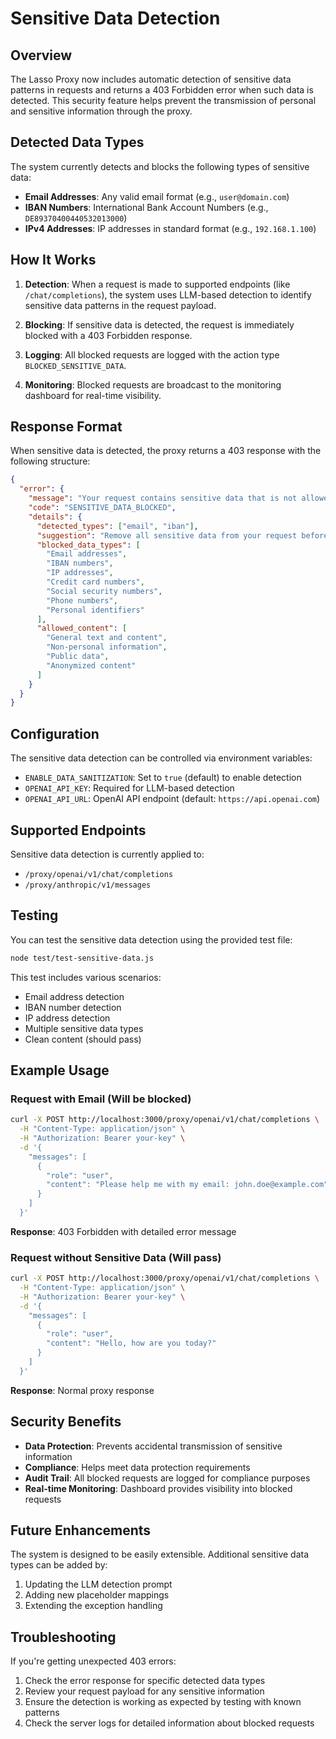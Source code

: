 # Sensitive Data Detection

## Overview

The Lasso Proxy now includes automatic detection of sensitive data patterns in requests and returns a 403 Forbidden error when such data is detected. This security feature helps prevent the transmission of personal and sensitive information through the proxy.

## Detected Data Types

The system currently detects and blocks the following types of sensitive data:

- **Email Addresses**: Any valid email format (e.g., `user@domain.com`)
- **IBAN Numbers**: International Bank Account Numbers (e.g., `DE89370400440532013000`)
- **IPv4 Addresses**: IP addresses in standard format (e.g., `192.168.1.100`)

## How It Works

1. **Detection**: When a request is made to supported endpoints (like `/chat/completions`), the system uses LLM-based detection to identify sensitive data patterns in the request payload.

2. **Blocking**: If sensitive data is detected, the request is immediately blocked with a 403 Forbidden response.

3. **Logging**: All blocked requests are logged with the action type `BLOCKED_SENSITIVE_DATA`.

4. **Monitoring**: Blocked requests are broadcast to the monitoring dashboard for real-time visibility.

## Response Format

When sensitive data is detected, the proxy returns a 403 response with the following structure:

```json
{
  "error": {
    "message": "Your request contains sensitive data that is not allowed: email, iban. For security reasons, this type of content is blocked. Please remove any sensitive information such as email addresses, IBAN numbers, IP addresses, or other personal identifiers from your request.",
    "code": "SENSITIVE_DATA_BLOCKED",
    "details": {
      "detected_types": ["email", "iban"],
      "suggestion": "Remove all sensitive data from your request before resubmitting.",
      "blocked_data_types": [
        "Email addresses",
        "IBAN numbers",
        "IP addresses",
        "Credit card numbers",
        "Social security numbers",
        "Phone numbers",
        "Personal identifiers"
      ],
      "allowed_content": [
        "General text and content",
        "Non-personal information",
        "Public data",
        "Anonymized content"
      ]
    }
  }
}
```

## Configuration

The sensitive data detection can be controlled via environment variables:

- `ENABLE_DATA_SANITIZATION`: Set to `true` (default) to enable detection
- `OPENAI_API_KEY`: Required for LLM-based detection
- `OPENAI_API_URL`: OpenAI API endpoint (default: `https://api.openai.com`)

## Supported Endpoints

Sensitive data detection is currently applied to:
- `/proxy/openai/v1/chat/completions`
- `/proxy/anthropic/v1/messages`

## Testing

You can test the sensitive data detection using the provided test file:

```bash
node test/test-sensitive-data.js
```

This test includes various scenarios:
- Email address detection
- IBAN number detection
- IP address detection
- Multiple sensitive data types
- Clean content (should pass)

## Example Usage

### Request with Email (Will be blocked)
```bash
curl -X POST http://localhost:3000/proxy/openai/v1/chat/completions \
  -H "Content-Type: application/json" \
  -H "Authorization: Bearer your-key" \
  -d '{
    "messages": [
      {
        "role": "user",
        "content": "Please help me with my email: john.doe@example.com"
      }
    ]
  }'
```

**Response**: 403 Forbidden with detailed error message

### Request without Sensitive Data (Will pass)
```bash
curl -X POST http://localhost:3000/proxy/openai/v1/chat/completions \
  -H "Content-Type: application/json" \
  -H "Authorization: Bearer your-key" \
  -d '{
    "messages": [
      {
        "role": "user",
        "content": "Hello, how are you today?"
      }
    ]
  }'
```

**Response**: Normal proxy response

## Security Benefits

- **Data Protection**: Prevents accidental transmission of sensitive information
- **Compliance**: Helps meet data protection requirements
- **Audit Trail**: All blocked requests are logged for compliance purposes
- **Real-time Monitoring**: Dashboard provides visibility into blocked requests

## Future Enhancements

The system is designed to be easily extensible. Additional sensitive data types can be added by:
1. Updating the LLM detection prompt
2. Adding new placeholder mappings
3. Extending the exception handling

## Troubleshooting

If you're getting unexpected 403 errors:
1. Check the error response for specific detected data types
2. Review your request payload for any sensitive information
3. Ensure the detection is working as expected by testing with known patterns
4. Check the server logs for detailed information about blocked requests

